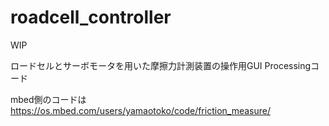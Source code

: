 # roadcell_controller
WIP

ロードセルとサーボモータを用いた摩擦力計測装置の操作用GUI Processingコード

mbed側のコードは https://os.mbed.com/users/yamaotoko/code/friction_measure/
